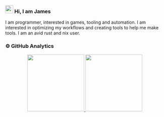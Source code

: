### <img src="https://media.giphy.com/media/hvRJCLFzcasrR4ia7z/giphy.gif" width="25px"> Hi, I am James

I am programmer, interested in games, tooling and automation. I am interested in optimizing my
workflows and creating tools to help me make tools. I am an avid rust and nix user.

### ⚙️  GitHub Analytics

<p align="center">
<a href="https://github.com/edeneast">
  <img height="180em" src="https://github-readme-stats-eight-theta.vercel.app/api?username=edeneast&show_icons=true&theme=algolia&include_all_commits=true&count_private=true"/>
  <img height="180em" src="https://github-readme-stats-eight-theta.vercel.app/api/top-langs/?username=edeneast&layout=compact&langs_count=8&theme=algolia"/>
</a>
</p>

<!--
Resources:
  - https://github.com/coderjojo/creative-profile-readme
-->
